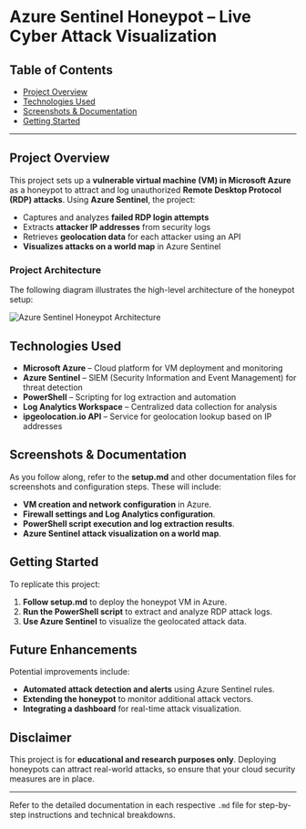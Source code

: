 # Azure Sentinel Honeypot – Live Cyber Attack Visualization

## Table of Contents
- [Project Overview](#project-overview)
- [Technologies Used](#technologies-used)
- [Screenshots & Documentation](#screenshots--documentation)
- [Getting Started](#getting-started)

---

## Project Overview
This project sets up a **vulnerable virtual machine (VM) in Microsoft Azure** as a honeypot to attract and log unauthorized **Remote Desktop Protocol (RDP) attacks**. Using **Azure Sentinel**, the project:

- Captures and analyzes **failed RDP login attempts**  
- Extracts **attacker IP addresses** from security logs  
- Retrieves **geolocation data** for each attacker using an API  
- **Visualizes attacks on a world map** in Azure Sentinel

### Project Architecture
The following diagram illustrates the high-level architecture of the honeypot setup:

![Azure Sentinel Honeypot Architecture](screenshots/diagram.png) 

## Technologies Used
- **Microsoft Azure** – Cloud platform for VM deployment and monitoring  
- **Azure Sentinel** – SIEM (Security Information and Event Management) for threat detection  
- **PowerShell** – Scripting for log extraction and automation  
- **Log Analytics Workspace** – Centralized data collection for analysis  
- **ipgeolocation.io API** – Service for geolocation lookup based on IP addresses  

## Screenshots & Documentation
As you follow along, refer to the **setup.md** and other documentation files for screenshots and configuration steps. These will include:
- **VM creation and network configuration** in Azure.  
- **Firewall settings and Log Analytics configuration**.  
- **PowerShell script execution and log extraction results**.  
- **Azure Sentinel attack visualization on a world map**.  

## Getting Started
To replicate this project:
1. **Follow setup.md** to deploy the honeypot VM in Azure.
2. **Run the PowerShell script** to extract and analyze RDP attack logs.
3. **Use Azure Sentinel** to visualize the geolocated attack data.

## Future Enhancements
Potential improvements include:
- **Automated attack detection and alerts** using Azure Sentinel rules.
- **Extending the honeypot** to monitor additional attack vectors.
- **Integrating a dashboard** for real-time attack visualization.

## Disclaimer
This project is for **educational and research purposes only**. Deploying honeypots can attract real-world attacks, so ensure that your cloud security measures are in place.

---

Refer to the detailed documentation in each respective `.md` file for step-by-step instructions and technical breakdowns.
